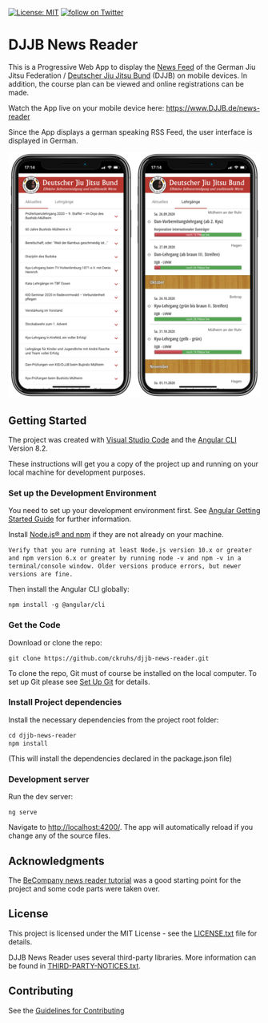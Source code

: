 [![License: MIT](https://img.shields.io/badge/License-MIT-brightgreen.svg)](https://opensource.org/licenses/MIT)
<a href="https://twitter.com/ckruhs">
        <img src="https://img.shields.io/twitter/follow/ckruhs.svg?style=social&logo=twitter"
            alt="follow on Twitter"></a>

# DJJB News Reader

This is a Progressive Web App to display the [News Feed](https://www.DJJB.de/index.rss) of the German Jiu Jitsu Federation / [Deutscher Jiu Jitsu Bund](https://www.DJJB.de) (DJJB) on mobile devices. In addition, the course plan can be viewed and online registrations can be made.

Watch the App live on your mobile device here: https://www.DJJB.de/news-reader

Since the App displays a german speaking RSS Feed, the user interface is displayed in German.


![Screenshot](docs/screenshot.png "Screenshot")


## Getting Started
The project was created with [Visual Studio Code](https://code.visualstudio.com/) and the [Angular CLI](https://github.com/angular/angular-cli) Version 8.2.

These instructions will get you a copy of the project up and running on your local machine for development purposes.

### Set up the Development Environment
You need to set up your development environment first. See [Angular Getting Started Guide](https://angular.io/start) for further information.

Install [Node.js® and npm](https://nodejs.org/en/download/) if they are not already on your machine.

```
Verify that you are running at least Node.js version 10.x or greater and npm version 6.x or greater by running node -v and npm -v in a terminal/console window. Older versions produce errors, but newer versions are fine.
```

Then install the Angular CLI globally:
```
npm install -g @angular/cli
```

### Get the Code
Download or clone the repo: 
```
git clone https://github.com/ckruhs/djjb-news-reader.git
```
To clone the repo, Git must of course be installed on the local computer. To set up Git please see [Set Up Git](https://help.github.com/articles/set-up-git/) for details.


### Install Project dependencies
Install the necessary dependencies from the project root folder:
```
cd djjb-news-reader
npm install
```
(This will install the dependencies declared in the package.json file)

### Development server
Run the dev server:
```
ng serve
```

Navigate to [http://localhost:4200/](http://localhost:4200/). The app will automatically reload if you change any of the source files.

## Acknowledgments
The [BeCompany news reader tutorial](https://github.com/becompany/angular2-rss-reader-tutorial) was a good starting point for the project and some code parts were taken over.



## License
This project is licensed under the MIT License - see the [LICENSE.txt](LICENSE.txt) file for details.

DJJB News Reader uses several third-party libraries. More information can be found in [THIRD-PARTY-NOTICES.txt](docs/THIRD-PARTY-NOTICES.txt).

## Contributing
See the [Guidelines for Contributing](docs/CONTRIBUTING.md)
